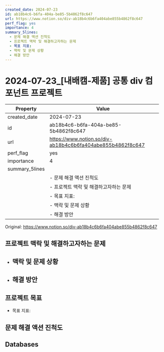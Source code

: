 ```yaml
---
created_date: 2024-07-23
id: ab18b4c6-b6fa-404a-be85-5b4862f8c647
url: https://www.notion.so/div-ab18b4c6b6fa404abe855b4862f8c647
perf_flag: yes
importance: 4
summary_5lines:
  - 문제 해결 액션 진척도
  - 프로젝트 맥락 및 해결하고자하는 문제
  - 목표 지표:
  - 맥락 및 문제 상황
  - 해결 방안
---
```


# 2024-07-23_[내배캠-제품] 공통 div 컴포넌트 프로젝트

| Property | Value |
| --- | --- |
| created_date | 2024-07-23 |
| id | ab18b4c6-b6fa-404a-be85-5b4862f8c647 |
| url | https://www.notion.so/div-ab18b4c6b6fa404abe855b4862f8c647 |
| perf_flag | yes |
| importance | 4 |
| summary_5lines | |
|  | - 문제 해결 액션 진척도 |
|  | - 프로젝트 맥락 및 해결하고자하는 문제 |
|  | - 목표 지표: |
|  | - 맥락 및 문제 상황 |
|  | - 해결 방안 |

Original: https://www.notion.so/div-ab18b4c6b6fa404abe855b4862f8c647

## 프로젝트 맥락 및 해결하고자하는 문제
- 맥락 및 문제 상황
  - 
- 해결 방안
  - 

## 프로젝트 목표
- 목표 지표:

## 문제 해결 액션 진척도

## Databases
